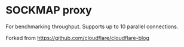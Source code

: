# SOCKMAP proxy

For benchmarking throughput. Supports up to 10 parallel connections.

Forked from https://github.com/cloudflare/cloudflare-blog


